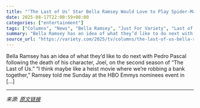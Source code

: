 ```yaml
---
title: "‘The Last of Us’ Star Bella Ramsey Would Love to Play Spider-Man and Make a Heist Movie With Pedro Pascal"
date: 2025-08-17T22:00:59+08:00
categories: ["entertainment"]
tags: ["Columns", "News", "Bella Ramsey", "Just For Variety", "Last of Us", "Spider-Man"]
summary: "Bella Ramsey has an idea of what they’d like to do next with Pedro Pascal following the death of his character, Joel, on the second season of &#8220;The Last of Us.&#8221; “I think maybe like a heist "
source_url: "https://variety.com/2025/tv/columns/the-last-of-us-bella-ramsey-spider-man-heist-pedro-pascal-1236491584/"
---
```


Bella Ramsey has an idea of what they’d like to do next with Pedro Pascal following the death of his character, Joel, on the second season of &#8220;The Last of Us.&#8221; “I think maybe like a heist movie where we’re robbing a bank together,” Ramsey told me Sunday at the HBO Emmys nominees event in [&#8230;]

---

*来源: [原文链接](https://variety.com/2025/tv/columns/the-last-of-us-bella-ramsey-spider-man-heist-pedro-pascal-1236491584/)*
